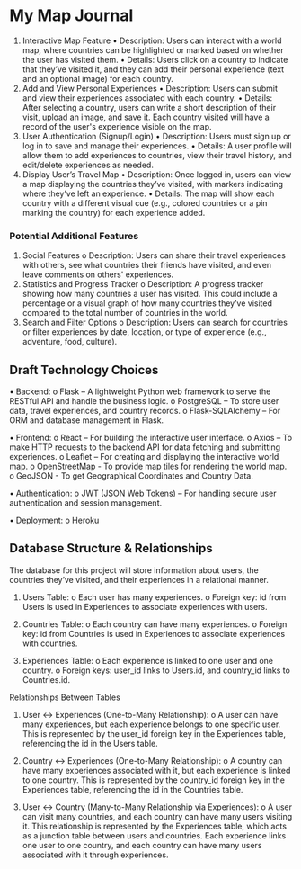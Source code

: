 # My Map Journal

1. Interactive Map Feature
•	Description: Users can interact with a world map, where countries can be highlighted or marked based on whether the user has visited them.
•	Details: Users click on a country to indicate that they’ve visited it, and they can add their personal experience (text and an optional image) for each country.
2. Add and View Personal Experiences
•	Description: Users can submit and view their experiences associated with each country.
•	Details: After selecting a country, users can write a short description of their visit, upload an image, and save it. Each country visited will have a record of the user's experience visible on the map.
3. User Authentication (Signup/Login)
•	Description: Users must sign up or log in to save and manage their experiences.
•	Details: A user profile will allow them to add experiences to countries, view their travel history, and edit/delete experiences as needed.
4. Display User’s Travel Map
•	Description: Once logged in, users can view a map displaying the countries they’ve visited, with markers indicating where they’ve left an experience.
•	Details: The map will show each country with a different visual cue (e.g., colored countries or a pin marking the country) for each experience added.

### Potential Additional Features

1.	Social Features
o	Description: Users can share their travel experiences with others, see what countries their friends have visited, and even leave comments on others' experiences.
2.	Statistics and Progress Tracker
o	Description: A progress tracker showing how many countries a user has visited. This could include a percentage or a visual graph of how many countries they’ve visited compared to the total number of countries in the world.
3.	Search and Filter Options
o	Description: Users can search for countries or filter experiences by date, location, or type of experience (e.g., adventure, food, culture).


## Draft Technology Choices

•	Backend:
o	Flask – A lightweight Python web framework to serve the RESTful API and handle the business logic.
o	PostgreSQL – To store user data, travel experiences, and country records.
o	Flask-SQLAlchemy – For ORM and database management in Flask.

•	Frontend:
o	React – For building the interactive user interface.
o	Axios – To make HTTP requests to the backend API for data fetching and submitting experiences.
o	Leaflet – For creating and displaying the interactive world map.
o OpenStreetMap - To provide map tiles for rendering the world map.
o GeoJSON - To get Geographical Coordinates and Country Data.

•	Authentication:
o	JWT (JSON Web Tokens) – For handling secure user authentication and session management.

•	Deployment:
o	Heroku 

## Database Structure & Relationships

The database for this project will store information about users, the countries they’ve visited, and their experiences in a relational manner. 

1.	Users Table:
o	Each user has many experiences.
o	Foreign key: id from Users is used in Experiences to associate experiences with users.

2.	Countries Table:
o	Each country can have many experiences.
o	Foreign key: id from Countries is used in Experiences to associate experiences with countries.

3.	Experiences Table:
o	Each experience is linked to one user and one country.
o	Foreign keys: user_id links to Users.id, and country_id links to Countries.id.

Relationships Between Tables

1.	User ↔ Experiences (One-to-Many Relationship):
o	A user can have many experiences, but each experience belongs to one specific user. This is represented by the user_id foreign key in the Experiences table, referencing the id in the Users table.

2.	Country ↔ Experiences (One-to-Many Relationship):
o	A country can have many experiences associated with it, but each experience is linked to one country. This is represented by the country_id foreign key in the Experiences table, referencing the id in the Countries table.

3.	User ↔ Country (Many-to-Many Relationship via Experiences):
o	A user can visit many countries, and each country can have many users visiting it. This relationship is represented by the Experiences table, which acts as a junction table between users and countries. Each experience links one user to one country, and each country can have many users associated with it through experiences.
